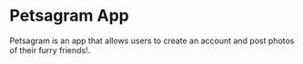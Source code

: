 # Petsagram App

Petsagram is an app that allows users to create an account and post photos of their furry friends!.
